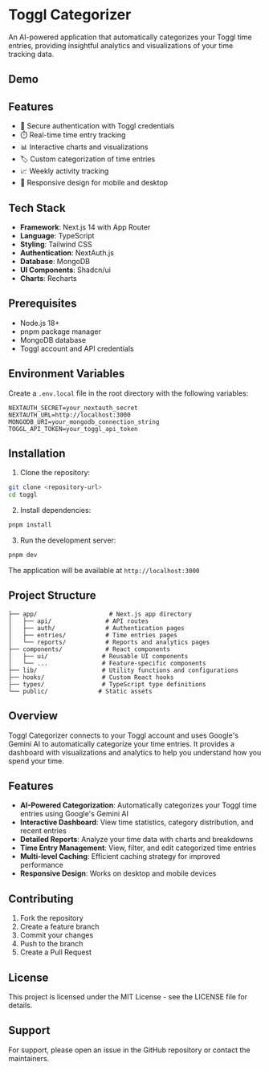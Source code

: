 # Toggl Categorizer

An AI-powered application that automatically categorizes your Toggl time entries, providing insightful analytics and visualizations of your time tracking data.

## Demo


## Features

- 🔐 Secure authentication with Toggl credentials
- ⏱️ Real-time time entry tracking
- 📊 Interactive charts and visualizations
- 🏷️ Custom categorization of time entries
- 📈 Weekly activity tracking
- 📱 Responsive design for mobile and desktop

## Tech Stack

- **Framework**: Next.js 14 with App Router
- **Language**: TypeScript
- **Styling**: Tailwind CSS
- **Authentication**: NextAuth.js
- **Database**: MongoDB
- **UI Components**: Shadcn/ui
- **Charts**: Recharts

## Prerequisites

- Node.js 18+
- pnpm package manager
- MongoDB database
- Toggl account and API credentials

## Environment Variables

Create a `.env.local` file in the root directory with the following variables:

```env
NEXTAUTH_SECRET=your_nextauth_secret
NEXTAUTH_URL=http://localhost:3000
MONGODB_URI=your_mongodb_connection_string
TOGGL_API_TOKEN=your_toggl_api_token
```

## Installation

1. Clone the repository:

```bash
git clone <repository-url>
cd toggl
```

2. Install dependencies:

```bash
pnpm install
```

3. Run the development server:

```bash
pnpm dev
```

The application will be available at `http://localhost:3000`

## Project Structure

```
├── app/                    # Next.js app directory
│   ├── api/               # API routes
│   ├── auth/              # Authentication pages
│   ├── entries/           # Time entries pages
│   └── reports/           # Reports and analytics pages
├── components/            # React components
│   ├── ui/               # Reusable UI components
│   └── ...               # Feature-specific components
├── lib/                  # Utility functions and configurations
├── hooks/                # Custom React hooks
├── types/                # TypeScript type definitions
└── public/              # Static assets
```

## Overview

Toggl Categorizer connects to your Toggl account and uses Google's Gemini AI to automatically categorize your time entries. It provides a dashboard with visualizations and analytics to help you understand how you spend your time.

## Features

- **AI-Powered Categorization**: Automatically categorizes your Toggl time entries using Google's Gemini AI
- **Interactive Dashboard**: View time statistics, category distribution, and recent entries
- **Detailed Reports**: Analyze your time data with charts and breakdowns
- **Time Entry Management**: View, filter, and edit categorized time entries
- **Multi-level Caching**: Efficient caching strategy for improved performance
- **Responsive Design**: Works on desktop and mobile devices

## Contributing

1. Fork the repository
2. Create a feature branch
3. Commit your changes
4. Push to the branch
5. Create a Pull Request

## License

This project is licensed under the MIT License - see the LICENSE file for details.

## Support

For support, please open an issue in the GitHub repository or contact the maintainers.

